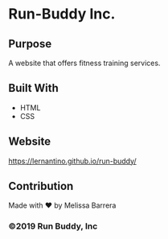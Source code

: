 # Run-Buddy Inc.

## Purpose
A website that offers fitness training services.

## Built With 
* HTML
* CSS

## Website 
https://lernantino.github.io/run-buddy/

## Contribution 
Made with ❤️ by Melissa Barrera

### ©️2019 Run Buddy, Inc 
